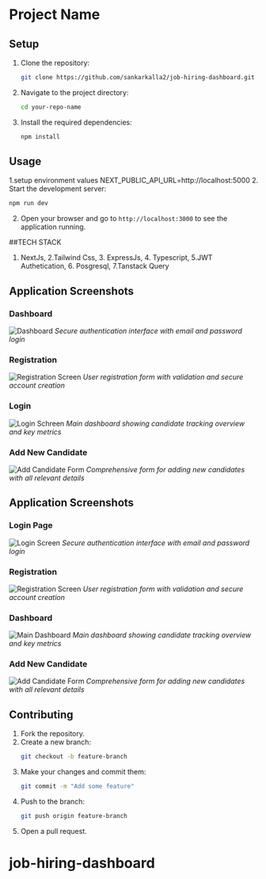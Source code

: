 # Project Name

## Setup

1. Clone the repository:
   ```sh
   git clone https://github.com/sankarkalla2/job-hiring-dashboard.git
   ```
2. Navigate to the project directory:
   ```sh
   cd your-repo-name
   ```
3. Install the required dependencies:
   ```sh
   npm install
   ```


## Usage
1.setup environment values
   NEXT_PUBLIC_API_URL=http://localhost:5000
2. Start the development server:
   ```sh
   npm run dev
   ```

2. Open your browser and go to `http://localhost:3000` to see the application running.

##TECH STACK

 1. NextJs, 2.Tailwind Css, 3. ExpressJs, 4. Typescript, 5.JWT Authetication, 6. Posgresql, 7.Tanstack Query



## Application Screenshots

### Dashboard
![Dashboard](https://utfs.io/f/0Lm0AtvlOF3LDcuqU7hymLF5i8xdXfMNQ9UV7es1abtpgPR4)
*Secure authentication interface with email and password login*

### Registration
![Registration Screen](https://utfs.io/f/0Lm0AtvlOF3LLiaCelkQVfdJaBoybXerzxuIkS382EqwRp9O)
*User registration form with validation and secure account creation*

### Login
![Login Schreen](https://utfs.io/f/0Lm0AtvlOF3LDpHdS8hymLF5i8xdXfMNQ9UV7es1abtpgPR4)
*Main dashboard showing candidate tracking overview and key metrics*

### Add New Candidate
![Add Candidate Form](https://utfs.io/f/0Lm0AtvlOF3LkF6UXsOOACSdw5EsgQI8JDpzX3NYjHrUvLVm)
*Comprehensive form for adding new candidates with all relevant details*




## Application Screenshots

### Login Page
![Login Screen](./docs/images/login.png)
*Secure authentication interface with email and password login*

### Registration
![Registration Screen](./docs/images/register.png)
*User registration form with validation and secure account creation*

### Dashboard
![Main Dashboard](./docs/images/main-page.png)
*Main dashboard showing candidate tracking overview and key metrics*

### Add New Candidate
![Add Candidate Form](./docs/images/add-candidate.png)
*Comprehensive form for adding new candidates with all relevant details*


## Contributing

1. Fork the repository.
2. Create a new branch:
   ```sh
   git checkout -b feature-branch
   ```
3. Make your changes and commit them:
   ```sh
   git commit -m "Add some feature"
   ```
4. Push to the branch:
   ```sh
   git push origin feature-branch
   ```
5. Open a pull request.
# job-hiring-dashboard
